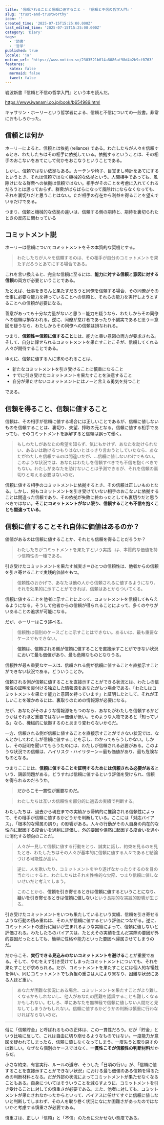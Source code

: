 ```yaml
---
title: '信頼されることと信頼に値すること - 『信頼と不信の哲学入門』'
slug: 'trust-and-trustworthy'
icon: ''
created_time: '2025-07-15T15:25:00.000Z'
last_edited_time: '2025-07-15T15:25:00.000Z'
category: 'Diary'
tags:
  - '読書'
  - '哲学'
published: true
locale: 'ja'
notion_url: 'https://www.notion.so/2303521b014a8086af98d4b2b9cf0763'
features:
  katex: false
  mermaid: false
  tweet: false
---
```


岩波新書『信頼と不信の哲学入門』という本を読んだ。

https://www.iwanami.co.jp/book/b654989.html

キャサリン・ホーリーという哲学者による、信頼と不信についての一般書。非常におもしろかった。

## 信頼とは何か

ホーリーによると、信頼とは依拠 (reliance) である。わたしたちが人々を信頼するとき、わたしたちはその相手に依拠している。依拠するということは、その相手のおこないをあてにして何かをおこなうということである。

しかし、信頼ではない依拠もある。カーテンや椅子、目覚まし時計をあてにするというとき、それは信頼ではなく機械的な依拠という。人間相手であっても、風除けになる群衆への依拠は信頼ではない。相手がそのことを考慮に入れてくれるだろうとは思っておらず、群衆がばらばらになって風除けにならなくなっても、それを裏切りだと思うことはない。ただ相手の存在から利益を得ることを望んでいるだけである。

つまり、信頼と機械的な依拠の違いは、信頼する側の期待と、期待を裏切られたときの反応に関わっている

## コミットメント説

ホーリーは信頼についてコミットメントをその本質的な契機とする。

> わたしたちが人々を信頼するのは、その相手が自分のコミットメントを果たすだろうとあてにする場合である。

これを言い換えると、完全な信頼に至るには、**能力に対する信頼**と**意図に対する信頼**の両方が必要ということである。

たとえば、仕事をきちんと果たすだろうと同僚を信頼する場合、その同僚がその仕事に必要な能力を持っていることへの信頼と、それらの能力を実行しようとすることへの信頼が必要になる。

善意があっても十分な力量がないと思う＝能力を疑うなら、わたしからその同僚への信頼は損なわれる。逆に、同僚が怠け者であったり不誠実であると思う＝意図を疑うなら、わたしからその同僚への信頼は損なわれる。

つまり、**信頼性＝信頼に値すること**には、能力と善い意図の両方が要求される。そして、自分に課せられるコミットメントを果たすことこそが、信頼してくれる人々が期待することである。

ゆえに、信頼に値する人に求められることは、

- 新たなコミットメントを引き受けることに慎重になること
- すでに引き受けたコミットメントを果たすことを決意すること
- 自分が果たせないコミットメントにはノーと言える勇気を持つこと

である。

## 信頼を得ること、信頼に値すること

信頼は、その相手が信頼に値する場合には正しいことであるが、信頼に値しないものを信頼することは、裏切り、失望、搾取の元となる。信頼に値する相手であっても、そのコミットメントを誤解すると信頼は誤って働く。

> もしわたしがあなたの希望を知らず、気にもかけず、あなたを助けられない、あるいは助けるつもりはないとはっきり言おうとしていたなら、あなたがわたしを信頼するのは間違いだが、...信頼に値しないわけでもない。このような状況では、あなたはわたしを信頼すべきでも不信を抱くべきでもない。わたしがあなたを助けないことは予測できるが、それを信頼の裏切りと考える必要はないのだ。

信頼に値する相手のコミットメントに依拠するとき、その信頼は正しいものとなる。しかし、何もコミットメントを引き受けていない相手のおこないに依拠することは間違った信頼であり、その依拠が失敗に終わったとしても裏切りだと思うべきではない。**そこにコミットメントがない限り、信頼することも不信を抱くことも間違っている**。

## 信頼に値することそれ自体に価値はあるのか？

価値があるのは信頼に値することか、それとも信頼を得ることだろうか？

> わたしたちがコミットメントを果たすという実践...は、本質的な価値を持つ信頼性の一種である。

引き受けたコミットメントを果たす誠実さ＝ひとつの信頼性は、他者からの信頼を引き寄せることで実践的価値をもつ。

> 信頼性のおかげで、あなたは他の人から信頼されるに値するようになり、それを効果的に示すことができれば、信頼はあとからついてくる。

信頼に値することを他者に示すことによって、コミットメントを信頼してもらえるようになる。そうして他者からの信頼が得られることによって、多くのやりがいあることの追求が可能になる。

だが、ホーリーはこう述べる。

> 信頼性は個別のケースごとに示すことはできない。あるいは、最も重要なケースでもできない。

> **信頼は、信頼される側が信頼に値することを直接示すことができない状況において最も価値があり、最も危険なものとなりうる。**

信頼性が最も重要なケースは、信頼される側が信頼に値することを直接示すことができない状況である。どういうことか。

信頼される側が信頼に値することを直接示すことができる状況とは、わたしの信頼性の証明を裏付ける独立した情報源をあなたがもつ場合である。「わたしはコミットメントを果たす能力と意図を持っています」と証明したとして、それが正しいことを確かめるには、裏取りのための情報源が必要になる。

だが、あなたがそのような情報源をもつのなら、あなたがわたしを信頼するかどうかはそれほど重要ではない＝価値が低い。そのような人物であると「知っている」なら、機械的に依拠するのとあまり変わらないからだ。

一方、信頼される側が信頼に値することを直接示すことができない状況では、なんとかしてわたしが信頼に値することを示し、わかってもらうしかない。しかし、その証明を聞いてもらうためには、わたしが信頼される必要がある。このような状況での信頼は、ハイリスク・ハイリターン＝最も価値があり、最も危険なものとなる。

つまりここには、**信頼に値することを証明するためには信頼される必要がある**という、鶏卵問題がある。どうすれば信頼に値するという評価を受けられ、信頼を得られるのだろうか。

> **だからこそ一貫性が重要なのだ。**

> わたしたちは互いの信頼性を部分的に過去の実績で判断する。

わたしたちは、過去から現在までの実績から帰納的に推論される信頼性によって、その相手が信頼に値するかどうかを判断している。ここには「対応バイアス」、「根本的な帰属の誤り」の影響がある。人々の行動がその人自身の内在的な性向に起因する度合いを過剰に評価し、外的要因や偶然に起因する度合いを過小に消化する傾向のことだ。

> 人々が一見して信頼に値する行動をとり、誠実に話し、約束を見るのを見たとき、わたしたちはその人々が基本的に信頼に値する人々であると結論づける可能性が高い。

> 逆に、人を欺いたり、コミットメントをやり遂げなかったりするのを目の当たりにすると、わたしたちはそれを性格的な欠陥、つまり信頼に値しないせいだと考えてしまう。

> このことから、**信頼を引き寄せるときは信頼に値するということになり、疑いを引き寄せるときは信頼に値しない**という長期的な実践的影響が生じる。

引き受けたコミットメントをいつも果たしているという実績、信頼を引き寄せるような行動の積み重ねは、その人が信頼に値するという評価につながる。逆に、コミットメントの遂行に疑いが生まれるような実績によって、信頼に値しないと評価される。わたしたちのバイアスは、たとえその実績を生んだ実際の要因が外的要因だったとしても、簡単に性格や能力といった要因へ帰属させてしまうのだ。

だからこそ、**実行できる見込みのないコミットメントを避ける**ことが重要である。そして、やむをえず引き受けてしまったコミットメントについても、それを果たすことが求められる。だが、コミットメントを果たすことには個人的な犠牲を伴い、同じコミットメントでも負担の重さは人により異なり、困難な状況にある人ほど重い。

> あなたが困難な状況にある場合、コミットメントを果たすことがより難しくなるかもしれないし、他人があなたの困難を認識することも難しくなるかもしれない。むしろ、単にあなたを無神経で信頼に値しない人間だと見なしてしまうかもしれない。信頼に値するかどうかの判断は慎重に行わなければならないのだ。

---

俗に「信頼貯金」と呼ばれるものの正体は、この一貫性だろう。だが「貯金」という比喩に反して、これは自由に切り崩せるようなものではない。一度能力か意図を疑われてしまったら、信頼に値しなくなってしまう。一度失うと取り戻すのは難しい。なぜなら個別のケースではなく、**一貫性こそが信頼性の判断材料**だからだ。

小さな約束、有言実行、ルールの遵守、そうした「日頃の行い」が、「信頼に値することを直接示すことができない状況」における最も価値のある信頼を得るための判断材料となる。だが外部の状況によってコミットメントが果たせなくなることもある。自身についてはそういうことを減らすように、コミットメントを引き受けることに対しての慎重さが必要である。また、他者に対しても、コミットメントが果たされなかったからといって、バイアスに任せてすぐに信頼に値しないと判断してしまわず、その人を取り巻く状況になにか困難さがあったのではないかと考慮する慎重さが必要である。

慎重さは、正しい「信頼」と「不信」のために欠かせない態度である。
